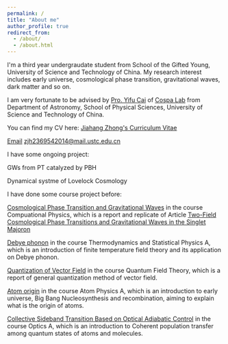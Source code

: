 ```yaml
---
permalink: /
title: "About me"
author_profile: true
redirect_from: 
  - /about/
  - /about.html
---
```


I'm a third year undergraudate student from School of the Gifted Young, University of Science and Technology of China. My research interest includes early universe, cosmological phase transition, gravitational waves, dark matter and so on.

I am very fortunate to be advised by [Pro. Yifu Cai](http://staff.ustc.edu.cn/~yifucai/) of [Cospa Lab](https://cospa.ustc.edu.cn/main.htm) from  Department of Astronomy, School of Physical Sciences, University of Science and Technology of China.

You can find my CV here: [Jiahang Zhong's Curriculum Vitae](../assets/CV.pdf)

[Email](zjh2369542014@mail.ustc.edu.cn) zjh2369542014@mail.ustc.edu.cn

I have some ongoing project:

GWs from PT catalyzed by PBH

Dynamical systme of Lovelock Cosmology

I have done some course project before:

[Cosmological Phase Transition and Gravitational Waves](../assets/.pdf) in the course Compuational Physics, which is a report and replicate of Article [Two-Field Cosmological Phase Transitions and Gravitational Waves in the Singlet Majoron](https://arxiv.org/abs/1804.05835)

[Debye phonon](../assets/debye.pdf) in the course Thermodynamics and Statistical Physics A, which is an introduction of finite temperature field theory and its application on Debye phonon.

[Quantization of Vector Field](../assets/vectorfield.pdf) in the course Quantum Field Theory, which is a report of general quantization method of vector field.

[Atom origin](../assets/Atomorigin.pdf) in the course Atom Physics A, which is an introduction to early universe, Big Bang Nucleosynthesis and recombination, aiming to explain what is the origin of atoms.

[Collective Sideband Transition Based on Optical Adiabatic Control](../assets/Collective.pdf) in the course Optics A, which is an introduction to Coherent population transfer among quantum states of atoms and molecules.


